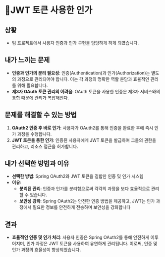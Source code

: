 # JWT 토큰 사용한 인가

## 상황

* 팀 프로젝트에서 사용자 인증과 인가 구현을 담당하게 하게 되였습니다.

## 내가 느끼는 문제

* **인증과 인가의 분리 필요성**: 인증(Authentication)과 인가(Authorization)는 별도의 과정으로 관리되어야 합니다. 이는 각 과정의 명확한 역할 분담과 효율적인 관리를 위해 필요합니다.
* **제3자 OAuth 토큰 관리의 어려움**: OAuth 토큰을 사용한 인증은 제3자 서비스와의 통합 때문에 관리가 복잡해진다.

## 문제를 해결할 수 있는 방법

1. **OAuth2 인증 후 바로 인가**: 사용자가 OAuth2를 통해 인증을 완료한 후에 즉시 인가 과정을 수행합니다.
2. **JWT 토큰을 통한 인가**: 인증된 사용자에게 JWT 토큰을 발급하여 그들의 권한을 관리하고, 리소스 접근을 허가합니다.

## 내가 선택한 방법과 이유

* **선택한 방법**: Spring OAuth2와 JWT 토큰을 결합한 인증 및 인가 시스템
* **이유**:
  * **분리된 관리**: 인증과 인가를 분리함으로써 각각의 과정을 보다 효율적으로 관리할 수 있습니다.
  * **보안성 강화**: Spring OAuth2는 안전한 인증 방법을 제공하고, JWT는 인가 과정에서 필요한 정보를 안전하게 전송하며 보안성을 강화합니다

## 결과

* **효율적인 인증 및 인가 처리**: 사용자 인증은 Spring OAuth2를 통해 안전하게 이루어지며, 인가 과정은 JWT 토큰을 사용하여 유연하게 관리됩니다. 이로써, 인증 및 인가 과정의 효율성이 향상되었습니다.
